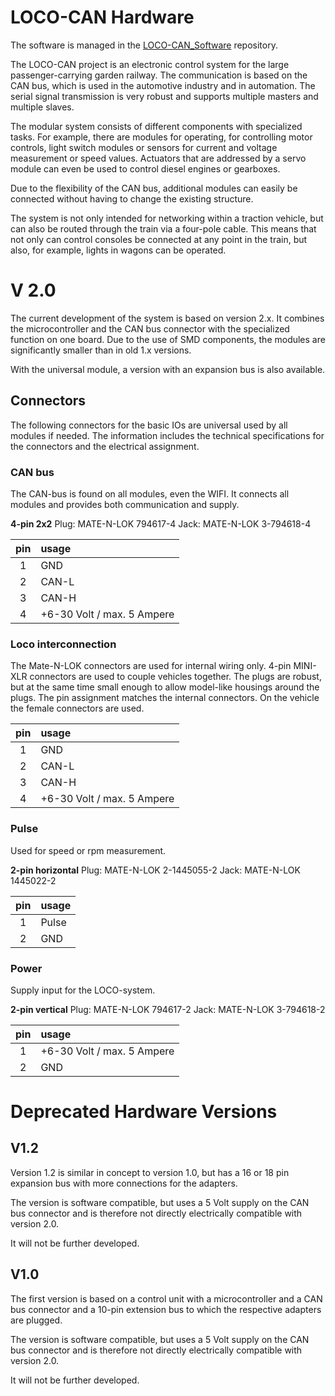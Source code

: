 # LOCO-CAN Hardware

The software is managed in the [LOCO-CAN_Software](https://github.com/nibble-arts/LOCO-CAN_Software) repository.

The LOCO-CAN project is an electronic control system for the large passenger-carrying garden railway. The communication is based on the CAN bus, which is used in the automotive industry and in automation. The serial signal transmission is very robust and supports multiple masters and multiple slaves.

The modular system consists of different components with specialized tasks. For example, there are modules for operating, for controlling motor controls, light switch modules or sensors for current and voltage measurement or speed values. Actuators that are addressed by a servo module can even be used to control diesel engines or gearboxes.

Due to the flexibility of the CAN bus, additional modules can easily be connected without having to change the existing structure.

The system is not only intended for networking within a traction vehicle, but can also be routed through the train via a four-pole cable. This means that not only can control consoles be connected at any point in the train, but also, for example, lights in wagons can be operated.

# V 2.0
The current development of the system is based on version 2.x. It combines the microcontroller and the CAN bus connector with the specialized function on one board. Due to the use of SMD components, the modules are significantly smaller than in old 1.x versions.

With the universal module, a version with an expansion bus is also available.

## Connectors
The following connectors for the basic IOs are universal used by all modules if needed. The information includes the technical specifications for the connectors and the electrical assignment.

### CAN bus
The CAN-bus is found on all modules, even the WIFI. It connects all modules and provides both communication and supply.

**4-pin 2x2**
Plug: MATE-N-LOK 794617-4
Jack: MATE-N-LOK 3-794618-4

| pin | usage                      |
|:---:|:---------------------------|
| 1   | GND                        |
| 2   | CAN-L                      |
| 3   | CAN-H                      |
| 4   | +6-30 Volt / max. 5 Ampere |

### Loco interconnection
The Mate-N-LOK connectors are used for internal wiring only. 4-pin MINI-XLR connectors are used to couple vehicles together. The plugs are robust, but at the same time small enough to allow model-like housings around the plugs. The pin assignment matches the internal connectors. On the vehicle the female connectors are used.

| pin | usage                      |
|:---:|:---------------------------|
| 1   | GND                        |
| 2   | CAN-L                      |
| 3   | CAN-H                      |
| 4   | +6-30 Volt / max. 5 Ampere |

### Pulse
Used for speed or rpm measurement.

**2-pin horizontal**
Plug: MATE-N-LOK 2-1445055-2
Jack: MATE-N-LOK 1445022-2

| pin | usage |
|:---:|:------|
| 1   | Pulse |
| 2   | GND   |

### Power
Supply input for the LOCO-system.

**2-pin vertical**
Plug: MATE-N-LOK 794617-2
Jack: MATE-N-LOK 3-794618-2

| pin | usage                      |
|:---:|:---------------------------|
| 1   | +6-30 Volt / max. 5 Ampere |
| 2   | GND                        |

# Deprecated Hardware Versions

## V1.2
Version 1.2 is similar in concept to version 1.0, but has a 16 or 18 pin expansion bus with more connections for the adapters.

The version is software compatible, but uses a 5 Volt supply on the CAN bus connector and is therefore not directly electrically compatible with version 2.0. 

It will not be further developed.

## V1.0
The first version is based on a control unit with a microcontroller and a CAN bus connector and a 10-pin extension bus to which the respective adapters are plugged.

The version is software compatible, but uses a 5 Volt supply on the CAN bus connector and is therefore not directly electrically compatible with version 2.0. 

It will not be further developed.


